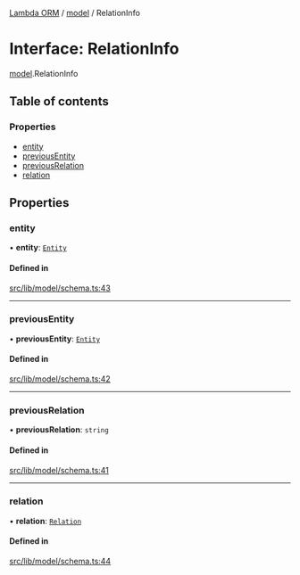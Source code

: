 [Lambda ORM](../README.md) / [model](../modules/model.md) / RelationInfo

# Interface: RelationInfo

[model](../modules/model.md).RelationInfo

## Table of contents

### Properties

- [entity](model.RelationInfo.md#entity)
- [previousEntity](model.RelationInfo.md#previousentity)
- [previousRelation](model.RelationInfo.md#previousrelation)
- [relation](model.RelationInfo.md#relation)

## Properties

### entity

• **entity**: [`Entity`](model.Entity.md)

#### Defined in

[src/lib/model/schema.ts:43](https://github.com/FlavioLionelRita/lambda-orm/blob/36f1fb3/src/lib/model/schema.ts#L43)

___

### previousEntity

• **previousEntity**: [`Entity`](model.Entity.md)

#### Defined in

[src/lib/model/schema.ts:42](https://github.com/FlavioLionelRita/lambda-orm/blob/36f1fb3/src/lib/model/schema.ts#L42)

___

### previousRelation

• **previousRelation**: `string`

#### Defined in

[src/lib/model/schema.ts:41](https://github.com/FlavioLionelRita/lambda-orm/blob/36f1fb3/src/lib/model/schema.ts#L41)

___

### relation

• **relation**: [`Relation`](model.Relation.md)

#### Defined in

[src/lib/model/schema.ts:44](https://github.com/FlavioLionelRita/lambda-orm/blob/36f1fb3/src/lib/model/schema.ts#L44)
